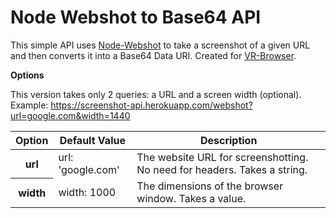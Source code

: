 Node Webshot to Base64 API
==========================

This simple API uses [Node-Webshot](https://github.com/brenden/node-webshot) to take a screenshot of a given URL and then converts it into a Base64 Data URI. Created for [VR-Browser](https://github.com/yeemachine/vr-browser).

**Options**

This version takes only 2 queries: a URL and a screen width (optional).
Example: https://screenshot-api.herokuapp.com/webshot?url=google.com&width=1440

<table>
  <thead>
    <tr>
      <th>Option</th>
      <th>Default Value</th>
      <th>Description</th>
    </tr>
  </thead>
  <tbody>
   <tr>
      <th>url</th>
      <td>
url: 'google.com'
      </td>
      <td>The website URL for screenshotting. No need for headers. Takes a string.</td>
    </tr>
    <tr>
      <th>width</th>
      <td>
width: 1000
      </td>
      <td>The dimensions of the browser window. Takes a value.</td>
    </tr>
  
  </tbody>
</table>
